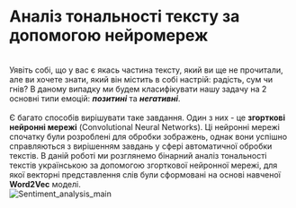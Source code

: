 # Аналіз тональності тексту за допомогою нейромереж

<br>Уявіть собі, що у вас є якась частина тексту, який ви ще не прочитали, але ви хочете знати, який він містить в собі настрій: радість, сум чи гнів?
В даному випадку ми будем класифікувати нашу задачу на 2 основні типи емоцій: ***позитині*** та ***негативні***.</br>
<br>Є багато способів вирішувати таке завдання. Один з них - це **згорткові нейронні мережі** (Convolutional Neural Networks). 
Ці нейронні мережі спочатку були розроблені для обробки зображень, однак вони успішно справляються з вирішенням завдань у сфері автоматичної обробки текстів. 
В даній роботі ми розглянемо бінарний аналіз тональності текстів українською за допомогою згорткової нейронної мережі,
для якої векторні представлення слів були сформовані на основі навченої **Word2Vec** моделі.</br>
![Sentiment_analysis_main](https://habrastorage.org/webt/2u/l3/lw/2ul3lwsbyobovjnol2g_cbvrghi.gif)

